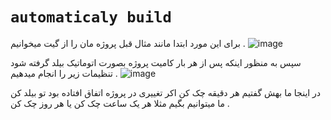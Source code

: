 # `automaticaly build`
برای این مورد ابتدا مانند مثال قبل پروژه مان را از گیت میخوانیم .
![image](https://github.com/milad6745/jenkins/assets/113288076/72095cd4-0570-45a4-9053-44d018e7e78e)


سپس به منظور اینکه پس از هر بار کامیت پروژه بصورت اتوماتیک بیلد گرفته شود تنظیمات زیر را انجام میدهیم .
![image](https://github.com/milad6745/jenkins/assets/113288076/46f44b63-d58a-43ab-bbeb-d28a54c06f80)



در اینجا ما بهش گفتیم هر دقیقه چک کن اکر تغییری در پروژه اتفاق افتاده بود تو بیلد کن . ما میتوانیم بگیم مثلا هر یک ساعت چک کن یا هر روز چک کن


